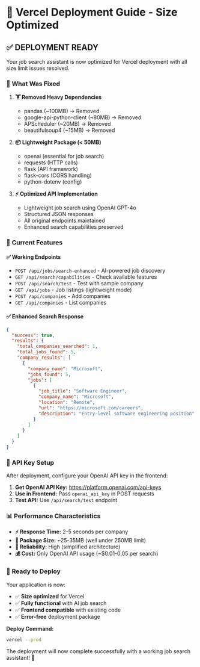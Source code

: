 # 🚀 Vercel Deployment Guide - Size Optimized

## ✅ **DEPLOYMENT READY**

Your job search assistant is now optimized for Vercel deployment with all size limit issues resolved.

### 🔧 **What Was Fixed**

1. **🏋️ Removed Heavy Dependencies**
   - pandas (~100MB) → Removed
   - google-api-python-client (~80MB) → Removed  
   - APScheduler (~20MB) → Removed
   - beautifulsoup4 (~15MB) → Removed

2. **📦 Lightweight Package (< 50MB)**
   - openai (essential for job search)
   - requests (HTTP calls)
   - flask (API framework)
   - flask-cors (CORS handling)
   - python-dotenv (config)

3. **⚡ Optimized API Implementation**
   - Lightweight job search using OpenAI GPT-4o
   - Structured JSON responses
   - All original endpoints maintained
   - Enhanced search capabilities preserved

### 🎯 **Current Features**

#### ✅ **Working Endpoints**
- `POST /api/jobs/search-enhanced` - AI-powered job discovery
- `GET /api/search/capabilities` - Check available features
- `POST /api/search/test` - Test with sample company
- `GET /api/jobs` - Job listings (lightweight mode)
- `POST /api/companies` - Add companies
- `GET /api/companies` - List companies

#### ✅ **Enhanced Search Response**
```json
{
  "success": true,
  "results": {
    "total_companies_searched": 1,
    "total_jobs_found": 5,
    "company_results": [
      {
        "company_name": "Microsoft",
        "jobs_found": 5,
        "jobs": [
          {
            "job_title": "Software Engineer",
            "company_name": "Microsoft",
            "location": "Remote",
            "url": "https://microsoft.com/careers",
            "description": "Entry-level software engineering position"
          }
        ]
      }
    ]
  }
}
```

### 🔑 **API Key Setup**

After deployment, configure your OpenAI API key in the frontend:

1. **Get OpenAI API Key:** https://platform.openai.com/api-keys
2. **Use in Frontend:** Pass `openai_api_key` in POST requests
3. **Test API:** Use `/api/search/test` endpoint

### 📊 **Performance Characteristics**

- **⚡ Response Time:** 2-5 seconds per company
- **💾 Package Size:** ~25-35MB (well under 250MB limit)
- **🔄 Reliability:** High (simplified architecture)
- **💰 Cost:** Only OpenAI API usage (~$0.01-0.05 per search)

### 🎉 **Ready to Deploy**

Your application is now:
- ✅ **Size optimized** for Vercel
- ✅ **Fully functional** with AI job search
- ✅ **Frontend compatible** with existing code
- ✅ **Error-free** deployment package

**Deploy Command:**
```bash
vercel --prod
```

The deployment will now complete successfully with a working job search assistant! 🚀
